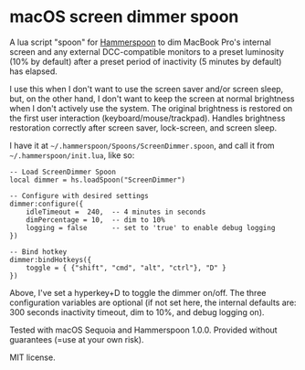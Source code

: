 # macOS screen dimmer spoon

A lua script "spoon" for [Hammerspoon](https://www.hammerspoon.org/) to dim MacBook Pro's internal screen and any external DCC-compatible monitors to a preset luminosity (10% by default) after a preset period of inactivity (5 minutes by default) has elapsed.

I use this when I don't want to use the screen saver and/or screen sleep, but, on the other hand, I don't want to keep the screen at normal brightness when I don't actively use the system. The original brightness is restored on the first user interaction (keyboard/mouse/trackpad). Handles brightness restoration correctly after screen saver, lock-screen, and screen sleep.

I have it at `~/.hammerspoon/Spoons/ScreenDimmer.spoon`, and call it from `~/.hammerspoon/init.lua`, like so:

```
-- Load ScreenDimmer Spoon
local dimmer = hs.loadSpoon("ScreenDimmer")

-- Configure with desired settings
dimmer:configure({
    idleTimeout =  240,  -- 4 minutes in seconds
    dimPercentage = 10,  -- dim to 10%
    logging = false      -- set to 'true' to enable debug logging
})

-- Bind hotkey
dimmer:bindHotkeys({
    toggle = { {"shift", "cmd", "alt", "ctrl"}, "D" }
})
```

Above, I've set a hyperkey+D to toggle the dimmer on/off. The three configuration variables are optional (if not set here, the internal defaults are: 300 seconds inactivity timeout, dim to 10%, and debug logging on).

Tested with macOS Sequoia and Hammerspoon 1.0.0. Provided without guarantees (=use at your own risk).

MIT license.

